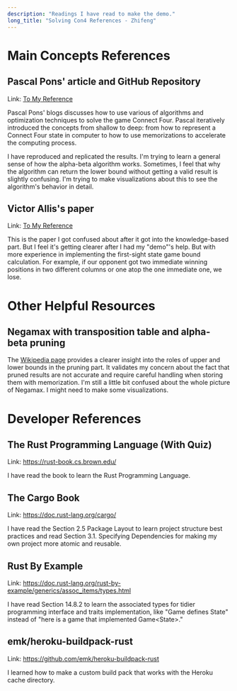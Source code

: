 ```yaml
---
description: "Readings I have read to make the demo."
long_title: "Solving Con4 References - Zhifeng"
---
```


# Main Concepts References

## Pascal Pons' article and GitHub Repository

Link: [To My Reference](/reading/)

Pascal Pons' blogs discusses how to use various of algorithms and optimization techniques to solve the game Connect Four. Pascal iteratively introduced the concepts from shallow to deep: from how to represent a Connect Four state in computer to how to use memorizations to accelerate the computing process.

I have reproduced and replicated the results. I'm trying to learn a general sense of how the alpha-beta algorithm works. Sometimes, I feel that why the algorithm can return the lower bound without getting a valid result is slightly confusing. I'm trying to make visualizations about this to see the algorithm's behavior in detail.

## Victor Allis's paper

Link: [To My Reference](/reading/)

This is the paper I got confused about after it got into the knowledge-based part. But I feel it's getting clearer after I had my "demo"'s help. But with more experience in implementing the first-sight state game bound calculation. For example, if our opponent got two immediate winning positions in two different columns or one atop the one immediate one, we lose.

# Other Helpful Resources

## Negamax with transposition table and alpha-beta pruning

The [Wikipedia page](https://en.wikipedia.org/wiki/Negamax) provides a clearer insight into the roles of upper and lower bounds in the pruning part. It validates my concern about the fact that pruned results are not accurate and require careful handling when storing them with memorization. I'm still a little bit confused about the whole picture of Negamax. I might need to make some visualizations.

# Developer References

## The Rust Programming Language (With Quiz)

Link: https://rust-book.cs.brown.edu/

I have read the book to learn the Rust Programming Language.

## The Cargo Book

Link: https://doc.rust-lang.org/cargo/

I have read the Section 2.5 Package Layout to learn project structure best practices and read Section 3.1. Specifying Dependencies for making my own project more atomic and reusable.

## Rust By Example

Link: https://doc.rust-lang.org/rust-by-example/generics/assoc_items/types.html

I have read Section 14.8.2 to learn the associated types for tidier programming interface and traits implementation, like "Game defines State" instead of "here is a game that implemented Game\<State\>."

## emk/heroku-buildpack-rust

Link: https://github.com/emk/heroku-buildpack-rust

I learned how to make a custom build pack that works with the Heroku cache directory.
